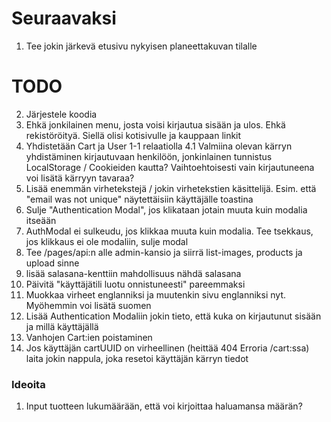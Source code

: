 # Seuraavaksi

1. Tee jokin järkevä etusivu nykyisen planeettakuvan tilalle

# TODO

2. Järjestele koodia
3. Ehkä jonkilainen menu, josta voisi kirjautua sisään ja ulos. Ehkä rekistöröityä. Siellä olisi kotisivulle ja kauppaan linkit
4. Yhdistetään Cart ja User 1-1 relaatiolla
   4.1 Valmiina olevan kärryn yhdistäminen kirjautuvaan henkilöön, jonkinlainen tunnistus LocalStorage / Cookieiden kautta?
   Vaihtoehtoisesti vain kirjautuneena voi lisätä kärryyn tavaraa?
5. Lisää enemmän virhetekstejä / jokin virhetekstien käsittelijä. Esim. että "email was not unique" näytettäisiin käyttäjälle toastina
6. Sulje "Authentication Modal", jos klikataan jotain muuta kuin modalia itseään
7. AuthModal ei sulkeudu, jos klikkaa muuta kuin modalia. Tee tsekkaus, jos klikkaus ei ole modaliin, sulje modal
8. Tee /pages/api:n alle admin-kansio ja siirrä list-images, products ja upload sinne
9. lisää salasana-kenttiin mahdollisuus nähdä salasana
10. Päivitä "käyttäjätili luotu onnistuneesti" pareemmaksi
11. Muokkaa virheet englanniksi ja muutenkin sivu englanniksi nyt. Myöhemmin voi lisätä suomen
12. Lisää Authentication Modaliin jokin tieto, että kuka on kirjautunut sisään ja millä käyttäjällä
13. Vanhojen Cart:ien poistaminen
14. Jos käyttäjän cartUUID on virheellinen (heittää 404 Erroria /cart:ssa) laita jokin nappula, joka resetoi käyttäjän kärryn tiedot

### Ideoita

1. Input tuotteen lukumäärään, että voi kirjoittaa haluamansa määrän?
